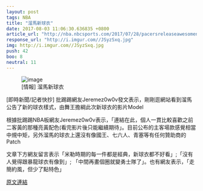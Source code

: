 ```yaml
---
layout: post
tags: NBA
title: "溜馬新球衣"
date: 2017-08-03 11:06:30.636835 +0800
article_url: "http://nba.nbcsports.com/2017/07/28/pacersreleaseawesomenewuniforms"
response_url: "http://i.imgur.com//JSyzSxq.jpg"
img: http://i.imgur.com//JSyzSxq.jpg
push: 42
boo: 8
neutral: 11
---
```


<figure>
<img src="http://i.imgur.com//JSyzSxq.jpg" alt="image">
<figcaption>
[情報] 溜馬新球衣
</figcaption>
</figure>



[即時新聞/記者快抄] 批踢踢網友Jeremez0w0v發文表示，剛剛逛網站看到溜馬公告了新的球衣樣式，由舞王擔綱此次新球衣的影片Model

根據批踢踢NBA板網友Jeremez0w0v表示，「連結在此，個人一貫比較喜歡之前二客黃的那種亮黃配色(看完影片後只能繼續期待」。目前公布的主客場款感覺相當中規中矩，另外溜馬的球衣上還沒有像國王、七六人、青塞等有任何贊助商的Patch

文章下方網友留言表示「米勒時期的每一件都是經典，新球衣都不好看」;「沒有人覺得跟暴龍球衣有像到」; 「中間再畫個圈就變勇士隊了」。也有網友表示，「走簡約風，但少了點特色」

<a href = "https://www.ptt.cc/bbs/NBA/M.1501297712.A.C7D.html">原文連結</a>

